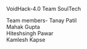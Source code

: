 VoidHack-4.0
Team SoulTech

Team members-
Tanay Patil <br>
Mahak Gupta <br>
Hiteshsingh Pawar <br>
Kamlesh Kapse <br>
